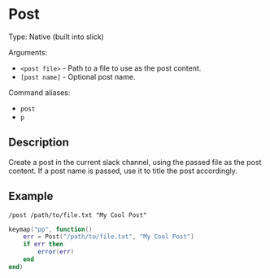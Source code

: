 # Post

Type: Native (built into slick)

Arguments:
- `<post file>` - Path to a file to use as the post content.
- `[post name]` - Optional post name.

Command aliases:
- `post`
- `p`

## Description

Create a post in the current slack channel, using the passed file as the post content. If a post
name is passed, use it to title the post accordingly.

## Example

`/post /path/to/file.txt "My Cool Post"`

```lua
keymap("pp", function()
	err = Post("/path/to/file.txt", "My Cool Post")
	if err then
		error(err)
	end
end)
```
